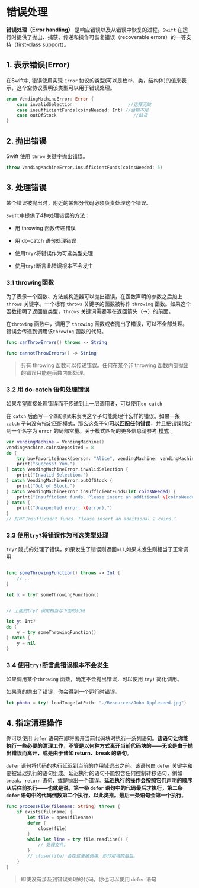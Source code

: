 # 错误处理

**错误处理（Error handling）** 是响应错误以及从错误中恢复的过程。`Swift` 在运行时提供了抛出、捕获、传递和操作可恢复错误（recoverable errors）的一等支持（first-class support）。

## 1. 表示错误(Error)

在Swift中, 错误使用实现 `Error` 协议的类型(可以是枚举，类，结构体)的值来表示，这个空协议表明该类型可以用于错误处理。


```swift
enum VendingMachineError: Error {
    case invalidSelection                     //选择无效
    case insufficientFunds(coinsNeeded: Int) //金额不足
    case outOfStock                             //缺货
}
```

## 2. 抛出错误

Swift 使用 `throw` 关键字抛出错误。

```swift
throw VendingMachineError.insufficientFunds(coinsNeeded: 5)
```

## 3. 处理错误

某个错误被抛出时，附近的某部分代码必须负责处理这个错误。

`Swift`中提供了4种处理错误的方法：

- 用 throwing 函数传递错误

- 用 do-catch 语句处理错误

- 使用`try?`将错误作为可选类型处理

- 使用`try!`断言此错误根本不会发生


### 3.1 throwing函数

为了表示一个函数、方法或构造器可以抛出错误，在函数声明的参数之后加上 `throws` 关键字。一个标有 `throws` 关键字的函数被称作 `throwing` 函数。如果这个函数指明了返回值类型，`throws` 关键词需要写在返回箭头（->）的前面。

在`throwing` 函数中，调用了 `throwing` 函数或者抛出了错误，可以不全部处理。错误会传递到调用该`throwing` 函数的代码。

```swift
func canThrowErrors() throws -> String

func cannotThrowErrors() -> String
```

> 只有 throwing 函数可以传递错误。任何在某个非 throwing 函数内部抛出的错误只能在函数内部处理。

### 3.2 用 do-catch 语句处理错误

如果希望直接处理错误而不传递到上一层调用者，可以使用`do-catch`

在 `catch` 后面写一个`匹配模式`来表明这个子句能处理什么样的错误。如果一条 `catch` 子句没有指定匹配模式，那么这条子句**可以匹配任何错误**，并且把错误绑定到一个名字为 `error` 的局部常量。关于模式匹配的更多信息请参考 [模式](https://swiftgg.gitbook.io/swift/yu-yan-can-kao/08_patterns) 。

```swift 
var vendingMachine = VendingMachine()
vendingMachine.coinsDeposited = 8
do {
    try buyFavoriteSnack(person: "Alice", vendingMachine: vendingMachine)
    print("Success! Yum.")
} catch VendingMachineError.invalidSelection {
    print("Invalid Selection.")
} catch VendingMachineError.outOfStock {
    print("Out of Stock.")
} catch VendingMachineError.insufficientFunds(let coinsNeeded) {
    print("Insufficient funds. Please insert an additional \(coinsNeeded) coins.")
} catch {
    print("Unexpected error: \(error).")
}
// 打印“Insufficient funds. Please insert an additional 2 coins.”
```

### 3.3 使用`try?`将错误作为可选类型处理

`try?` 隐式的处理了错误，如果发生了错误则返回`nil`,如果未发生则相当于正常调用


```swift

func someThrowingFunction() throws -> Int {
    // ...
}

let x = try? someThrowingFunction()


// 上面的try? 调用相当与下面的代码

let y: Int?
do {
    y = try someThrowingFunction()
} catch {
    y = nil
}

```

### 3.4 使用`try!`断言此错误根本不会发生

如果调用某个`throwing` 函数，确定不会抛出错误，可以使用 `try!` 简化调用。

如果真的抛出了错误，你会得到一个运行时错误。

```swift
let photo = try! loadImage(atPath: "./Resources/John Appleseed.jpg")
```


## 4. 指定清理操作

你可以使用 `defer` 语句在即将离开当前代码块时执行一系列语句。**该语句让你能执行一些必要的清理工作，不管是以何种方式离开当前代码块的——无论是由于抛出错误而离开，或是由于诸如 return、break 的语句**。

`defer` 语句将代码的执行延迟到当前的作用域退出之前。该语句由 `defer` 关键字和要被延迟执行的语句组成。延迟执行的语句不能包含任何控制转移语句，例如 `break`、`return` 语句，或是抛出一个错误。**延迟执行的操作会按照它们声明的顺序从后往前执行——也就是说，第一条 `defer` 语句中的代码最后才执行，第二条 `defer` 语句中的代码倒数第二个执行，以此类推。最后一条语句会第一个执行**。

```swift
func processFile(filename: String) throws {
    if exists(filename) {
        let file = open(filename)
        defer {
            close(file)
        }
        while let line = try file.readline() {
            // 处理文件。
        }
        // close(file) 会在这里被调用，即作用域的最后。
    }
}
```

> 即使没有涉及到错误处理的代码，你也可以使用 `defer` 语句


